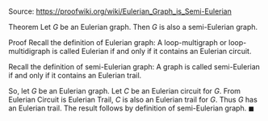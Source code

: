 # 

Source: https://proofwiki.org/wiki/Eulerian_Graph_is_Semi-Eulerian

Theorem
Let $G$ be an Eulerian graph.
Then $G$ is also a semi-Eulerian graph.


Proof
Recall the definition of Eulerian graph:
A loop-multigraph or loop-multidigraph is called Eulerian if and only if it contains an Eulerian circuit.

Recall the definition of semi-Eulerian graph:
A graph is called semi-Eulerian if and only if it contains an Eulerian trail.

So, let $G$ be an Eulerian graph.
Let $C$ be an Eulerian circuit for $G$.
From Eulerian Circuit is Eulerian Trail, $C$ is also an Eulerian trail for $G$. 
Thus $G$ has an Eulerian trail.
The result follows by definition of semi-Eulerian graph.
$\blacksquare$





